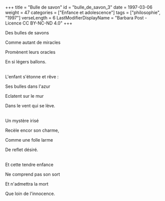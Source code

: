 +++
title = "Bulle de savon"
id = "bulle_de_savon_3"
date = 1997-03-06
weight = 47
categories = ["Enfance et adolescence"]
tags = ["philosophie", "1997"]
verseLength = 6
LastModifierDisplayName = "Barbara Post - Licence CC BY-NC-ND 4.0"
+++

Des bulles de savons

Comme autant de miracles

Promènent leurs oracles

En si légers ballons.

 \
L'enfant s'étonne et rêve :

Ses bulles dans l'azur

Eclatent sur le mur

Dans le vent qui se lève.

 \
Un mystère irisé

Recèle encor son charme,

Comme une folle larme

De reflet désiré.

 \
Et cette tendre enfance

Ne comprend pas son sort

Et n'admettra la mort

Que loin de l'innocence.
